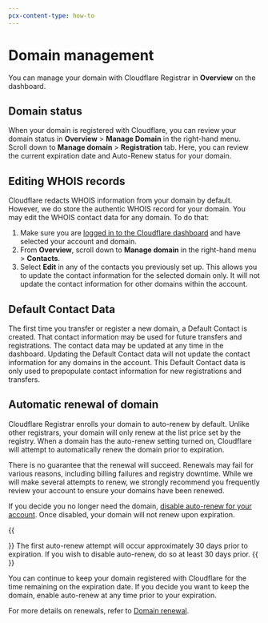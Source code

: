 ```yaml
---
pcx-content-type: how-to
---
```


# Domain management

You can manage your domain with Cloudflare Registrar in **Overview** on the dashboard.

## Domain status

When your domain is registered with Cloudflare, you can review your domain status in **Overview** > **Manage Domain** in the right-hand menu. Scroll down to **Manage domain** > **Registration** tab. Here, you can review the current expiration date and Auto-Renew status for your domain.

## Editing WHOIS records

Cloudflare redacts WHOIS information from your domain by default. However, we do store the authentic WHOIS record for your domain. You may edit the WHOIS contact data for any domain. To do that:

1. Make sure you are [logged in to the Cloudflare dashboard](https://dash.cloudflare.com/login) and have selected your account and domain.
1. From **Overview**, scroll down to **Manage domain** in the right-hand menu > **Contacts**.
1. Select **Edit** in any of the contacts you previously set up. This allows you to update the contact information for the selected domain only. It will not update the contact information for other domains within the account.

## Default Contact Data

The first time you transfer or register a new domain, a Default Contact is created. That contact information may be used for future transfers and registrations. The contact data may be updated at any time in the dashboard. Updating the Default Contact data will not update the contact information for any domains in the account. This Default Contact data is only used to prepopulate contact information for new registrations and transfers.

## Automatic renewal of domain

Cloudflare Registrar enrolls your domain to auto-renew by default. Unlike other registrars, your domain will only renew at the list price set by the registry. When a domain has the auto-renew setting turned on, Cloudflare will attempt to automatically renew the domain prior to expiration.

There is no guarantee that the renewal will succeed. Renewals may fail for various reasons, including billing failures and registry downtime. While we will make several attempts to renew, we strongly recommend you frequently review your account to ensure your domains have been renewed.

If you decide you no longer need the domain, [disable auto-renew for your account](/account-options/renew-domains#set—up-automatic-renewals). Once disabled, your domain will not renew upon expiration.

{{<Aside type="note" header="Note">}}
The first auto-renew attempt will occur approximately 30 days prior to expiration. If you wish to disable auto-renew, do so at least 30 days prior.
{{</Aside>}}

You can continue to keep your domain registered with Cloudflare for the time remaining on the expiration date. If you decide you want to keep the domain, enable auto-renew at any time prior to your expiration.

For more details on renewals, refer to [Domain renewal](/account-options/renew-domains).
